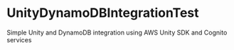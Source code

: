 # UnityDynamoDBIntegrationTest
Simple Unity and DynamoDB integration using AWS Unity SDK and Cognito services
